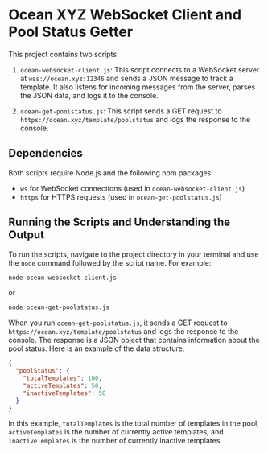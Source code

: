 # Ocean XYZ WebSocket Client and Pool Status Getter

This project contains two scripts:

1. `ocean-websocket-client.js`: This script connects to a WebSocket server at `wss://ocean.xyz:12346` and sends a JSON message to track a template. It also listens for incoming messages from the server, parses the JSON data, and logs it to the console.

2. `ocean-get-poolstatus.js`: This script sends a GET request to `https://ocean.xyz/template/poolstatus` and logs the response to the console.

## Dependencies

Both scripts require Node.js and the following npm packages:

- `ws` for WebSocket connections (used in `ocean-websocket-client.js`)
- `https` for HTTPS requests (used in `ocean-get-poolstatus.js`)

## Running the Scripts and Understanding the Output

To run the scripts, navigate to the project directory in your terminal and use the `node` command followed by the script name. For example:

```bash
node ocean-websocket-client.js
```

or

```bash
node ocean-get-poolstatus.js
```

When you run `ocean-get-poolstatus.js`, it sends a GET request to `https://ocean.xyz/template/poolstatus` and logs the response to the console. The response is a JSON object that contains information about the pool status. Here is an example of the data structure:

```json
{
  "poolStatus": {
    "totalTemplates": 100,
    "activeTemplates": 50,
    "inactiveTemplates": 50
  }
}
```

In this example, `totalTemplates` is the total number of templates in the pool, `activeTemplates` is the number of currently active templates, and `inactiveTemplates` is the number of currently inactive templates.
